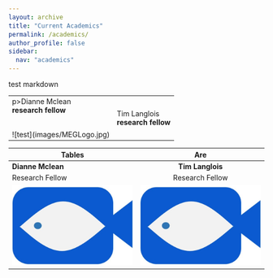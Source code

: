 ```yaml
---
layout: archive
title: "Current Academics"
permalink: /academics/
author_profile: false
sidebar:
  nav: "academics"
---
```


test markdown


<table style="width:100%">
  <tr>
    <td class="left">p>Dianne Mclean<br>
    <strong>research fellow</strong></p><br>![test](images/MEGLogo.jpg)</td>
    <td class="right"><p>Tim Langlois<br>
    <strong>research fellow</strong></p></td>
  </tr>

</table>


| Tables        | Are           |
| ------------- |:-------------:|
| **Dianne Mclean**  | **Tim Langlois**   |
|Research Fellow |Research Fellow |
|![test](images/MEGLogo.jpg)|![test](images/MEGLogo.jpg)|
